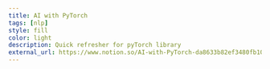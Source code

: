 ```yaml
---
title: AI with PyTorch
tags: [nlp]
style: fill
color: light
description: Quick refresher for pyTorch library
external_url: https://www.notion.so/AI-with-PyTorch-da8633b82ef3480fb104adb1746b7024
---
```

